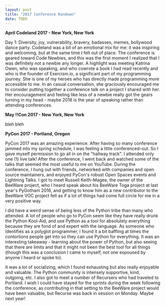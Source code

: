 ```yaml
---
layout: post
title: "2017 Conference Rundown"
date: TODO
---
```


**April
Codeland 2017 - New York, New York**

Day 1: Diversity, joy, vulnerability, bravery, badasses, memes, bollywood dance party.
Codeland was a bit of an emotional mix for me: it was inspiring and welcoming, but at the same time I felt out of place. The conference is geared toward Code Newbies, and this was the first moment I realized that I was definitely not a newbie any longer. A highlight was meeting Katrina Owen, who was speaking, and who cowrote a book I had read recently and who is the founder of Exercism.io, a significant part of my programming journey. She is one of my heroes who has directly made programming more accessible to me. In an casual conversation, she graciously encouraged me to consider putting together a conference talk on a project I shared with her. Her encouragement and feeling like less of a newbie really got the gears turning in my head - maybe 2018 is the year of speaking rather than attending conferences.


**May
!!Con 2017 - New York, New York**

bleh bleh

**PyCon 2017 - Portland, Oregon**

PyCon 2017 was an amazing experience. After having so many conference jammed into my spring schedule, I was feeling a little conferenced-out. So I gave myself permission to go all in on the "hallway track". I attended only one (1) live talk! After the conference, I went back and watched some of the talks that seemed the most useful to me on YouTube. During the conference, I hung out with friends, networked with companies and open source maintainers, and enjoyed PyCon's robust Open Spaces events and Lightning Talks. I got to meet Russell Keith-Magee, the owner of the BeeWare project, who I heard speak about his BeeWare Toga project at last year's PyGotham 2016, and getting to know him as a new contributor to the BeeWare VOC project felt as if a lot of things had come full circle for me in a very positive way.

I did have a weird sense of being less of the Python tribe than many who attended. A lot of people who go to PyCon seem like they have really drunk the Python Kool-Aid, and use Python as a tool for absolutely everything because they are fond of and expert with the language. As someone who identifies as a polyglot programmer, I found it a bit baffling at times the contortions people get into so they can use Python for everything. It was an interesting takeaway - learning about the power of Python, but also seeing that there are limits and that it might not been the best tool for all things (though this was a conclusion I came to myself, not one espoused by anyone I heard or spoke to).

It was a lot of socializing, which I found exhausting but also really enjoyable and valuable. The Python community is intensely supportive, kind, outgoing, etc. I also got to meet a number of Recursers who had traveled to Portland. I wish I could have stayed for the sprints during the week following the conference, as contributing in that setting to the BeeWare project would have been valuable, but Recurse was back in session on Monday. Maybe next year!

